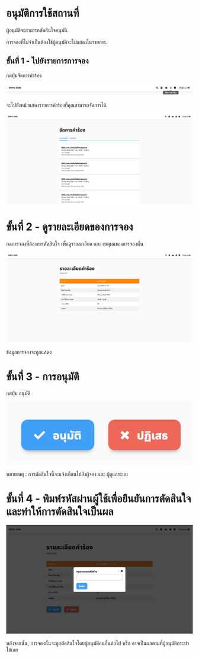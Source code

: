 # อนุมัติการใช้สถานที่
ผู้อนุมัติจะสามารถตัดสินใจอนุมัติ.<br>

การจองที่ไม่จำเป็นต้องใช้ผู้อนุมัติจะไม่แสดงในรายการ.

## ขั้นที่ 1 - ไปยังรายการการจอง
กดปุ่มจัดการคำร้อง

![](../../img/navigation-bar/manage-request-button.png)

จะไปยังหน้าแสดงรายการคำร้องที่คุณสามารถจัดการได้.

![](../../img/manage-request/overall.png)

# ขั้นที่ 2 - ดูรายละเอียดของการจอง
กดการจองที่ต้องการตัดสินใจ เพื่อดูรายละเอียด และ เหตุผลของการจองนั้น

![](../../img/user-request/description.png)

ข้อมูลการจองจะถูกแสดง

# ขั้นที่ 3 - การอนุมัติ
กดปุ่ม อนุมัติ

![](../../img/manage-request/approve-decline-button.png)


หมายเหตุ : การตัดสินใจนี้จะแจ้งเตือนไปยังผู้จอง และ ผู้ดูแลระบบ

# ขั้นที่ 4 - พิมพ์รหัสผ่านผู้ใช้เพื่อยืนยันการตัดสินใจ และทำให้การตัดสินใจเป็นผล

![](../../img/manage-request/password-confirmation.png)

หลังจากนั้น, การจองนั้นจะถูกตัดสินใจโดยผู้อนุมัติคนอื่นต่อไป หรือ อาจเป็นผลตามที่ผู้อนุมัติกระทำได้เลย
